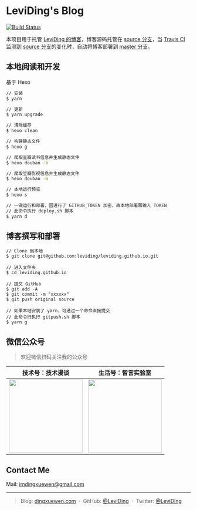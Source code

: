 # LeviDing's Blog

[![Build Status](https://travis-ci.org/leviding/leviding.github.io.svg?branch=source)](https://travis-ci.org/leviding/leviding.github.io)

本项目用于托管 [LeviDing 的博客](https://dingxuewen.com/)，博客源码托管在 [source 分支](https://github.com/leviding/leviding.github.io/tree/source)，当 [Travis CI](https://www.travis-ci.org) 监测到 [source 分支](https://github.com/leviding/leviding.github.io/tree/source)的变化时，自动将博客部署到 [master 分支](https://github.com/leviding/leviding.github.io/tree/master)。

<!--
**参考文章：**

> - [Github & Travis CI & Hexo 实现博客自动部署](https://michael728.github.io/2019/06/16/cicd-hexo-blog-travis/)
> - [Hexo 遇上 Travis-CI](https://juejin.im/post/5a1fa30c6fb9a045263b5d2a)
> - [SEO 优化](https://hoxis.github.io/Hexo+Next%20SEO%E4%BC%98%E5%8C%96.html)
-->


## 本地阅读和开发

基于 Hexo

```bash
// 安装
$ yarn

// 更新
$ yarn upgrade

// 清除缓存
$ hexo clean

// 构建静态文件
$ hexo g

// 爬取豆瓣读书信息并生成静态文件
$ hexo douban -b

// 爬取豆瓣影视信息并生成静态文件
$ hexo douban -m

// 本地运行预览
$ hexo s

// 一键运行和部署，因进行了 GITHUB_TOKEN 加密，故本地部署需输入 TOKEN
// 此命令执行 deploy.sh 脚本
$ yarn d
```


## 博客撰写和部署

```
// Clone 到本地
$ git clone git@github.com:leviding/leviding.github.io.git

// 进入文件夹
$ cd leviding.github.io

// 提交 GitHub
$ git add -A
$ git commit -m "xxxxxx"
$ git push original source

// 如果本地安装了 yarn，可通过一个命令直接提交
// 此命令行执行 gitpush.sh 脚本
$ yarn g
```


## 微信公众号

> 欢迎微信扫码关注我的公众号

| 技术号：技术漫谈 | 生活号：智言实验室 |
| :----: | :----: |
| <img src="https://user-images.githubusercontent.com/26959437/67535623-0955e780-f706-11e9-971d-eb418c392957.jpg" width="200px"> | <img src="https://user-images.githubusercontent.com/26959437/67535628-11ae2280-f706-11e9-988d-08989b6e1abb.jpg" width="200px"> |


## Contact Me

Mail: [imdingxuewen@gmail.com](mailto:imdingxuewen@gmail.com)

---

> Blog: [dingxuewen.com](https://dingxuewen.com/) &nbsp;&middot;&nbsp;
> GitHub: [@LeviDing](https://github.com/leviding) &nbsp;&middot;&nbsp;
> Twitter: [@LeviDing](https://twitter.com/xuewending)
